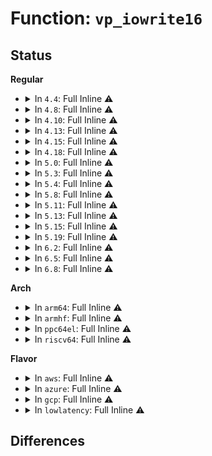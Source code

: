 # Function: <code>vp_iowrite16</code>

## Status
<b>Regular</b>
<ul>
<li>
<details>
<summary>In <code>4.4</code>: Full Inline ⚠️</summary>

**Collision:** Unique Static

**Inline:** Full

**Transformation:** False

**Instances:**

```
In drivers/virtio/virtio_pci_modern.c (ffffffff814c1089)
Location: drivers/virtio/virtio_pci_modern.c:50
Inline: True
Inline callers:
  - drivers/virtio/virtio_pci_modern.c:del_vq
  - drivers/virtio/virtio_pci_modern.c:del_vq
  - drivers/virtio/virtio_pci_modern.c:vp_config_vector
  - drivers/virtio/virtio_pci_modern.c:setup_vq
  - drivers/virtio/virtio_pci_modern.c:setup_vq
  - drivers/virtio/virtio_pci_modern.c:setup_vq
```
</details>
</li>
<li>
<details>
<summary>In <code>4.8</code>: Full Inline ⚠️</summary>

**Collision:** Unique Static

**Inline:** Full

**Transformation:** False

**Instances:**

```
In drivers/virtio/virtio_pci_modern.c (ffffffff81511685)
Location: drivers/virtio/virtio_pci_modern.c:51
Inline: True
Inline callers:
  - drivers/virtio/virtio_pci_modern.c:del_vq
  - drivers/virtio/virtio_pci_modern.c:del_vq
  - drivers/virtio/virtio_pci_modern.c:setup_vq
  - drivers/virtio/virtio_pci_modern.c:setup_vq
  - drivers/virtio/virtio_pci_modern.c:setup_vq
  - drivers/virtio/virtio_pci_modern.c:vp_config_vector
```
</details>
</li>
<li>
<details>
<summary>In <code>4.10</code>: Full Inline ⚠️</summary>

**Collision:** Unique Static

**Inline:** Full

**Transformation:** False

**Instances:**

```
In drivers/virtio/virtio_pci_modern.c (ffffffff8153da15)
Location: drivers/virtio/virtio_pci_modern.c:51
Inline: True
Inline callers:
  - drivers/virtio/virtio_pci_modern.c:del_vq
  - drivers/virtio/virtio_pci_modern.c:del_vq
  - drivers/virtio/virtio_pci_modern.c:setup_vq
  - drivers/virtio/virtio_pci_modern.c:setup_vq
  - drivers/virtio/virtio_pci_modern.c:setup_vq
  - drivers/virtio/virtio_pci_modern.c:vp_config_vector
```
</details>
</li>
<li>
<details>
<summary>In <code>4.13</code>: Full Inline ⚠️</summary>

**Collision:** Unique Static

**Inline:** Full

**Transformation:** False

**Instances:**

```
In drivers/virtio/virtio_pci_modern.c (ffffffff81551775)
Location: drivers/virtio/virtio_pci_modern.c:51
Inline: True
Inline callers:
  - drivers/virtio/virtio_pci_modern.c:del_vq
  - drivers/virtio/virtio_pci_modern.c:del_vq
  - drivers/virtio/virtio_pci_modern.c:setup_vq
  - drivers/virtio/virtio_pci_modern.c:setup_vq
  - drivers/virtio/virtio_pci_modern.c:setup_vq
  - drivers/virtio/virtio_pci_modern.c:vp_config_vector
```
</details>
</li>
<li>
<details>
<summary>In <code>4.15</code>: Full Inline ⚠️</summary>

**Collision:** Unique Static

**Inline:** Full

**Transformation:** False

**Instances:**

```
In drivers/virtio/virtio_pci_modern.c (ffffffff815b5065)
Location: drivers/virtio/virtio_pci_modern.c:51
Inline: True
Inline callers:
  - drivers/virtio/virtio_pci_modern.c:del_vq
  - drivers/virtio/virtio_pci_modern.c:del_vq
  - drivers/virtio/virtio_pci_modern.c:setup_vq
  - drivers/virtio/virtio_pci_modern.c:setup_vq
  - drivers/virtio/virtio_pci_modern.c:setup_vq
  - drivers/virtio/virtio_pci_modern.c:vp_config_vector
```
</details>
</li>
<li>
<details>
<summary>In <code>4.18</code>: Full Inline ⚠️</summary>

**Collision:** Unique Static

**Inline:** Full

**Transformation:** False

**Instances:**

```
In drivers/virtio/virtio_pci_modern.c (ffffffff815ed424)
Location: drivers/virtio/virtio_pci_modern.c:51
Inline: True
Inline callers:
  - drivers/virtio/virtio_pci_modern.c:del_vq
  - drivers/virtio/virtio_pci_modern.c:del_vq
  - drivers/virtio/virtio_pci_modern.c:setup_vq
  - drivers/virtio/virtio_pci_modern.c:setup_vq
  - drivers/virtio/virtio_pci_modern.c:setup_vq
  - drivers/virtio/virtio_pci_modern.c:vp_config_vector
```
</details>
</li>
<li>
<details>
<summary>In <code>5.0</code>: Full Inline ⚠️</summary>

**Collision:** Unique Static

**Inline:** Full

**Transformation:** False

**Instances:**

```
In drivers/virtio/virtio_pci_modern.c (ffffffff81607d04)
Location: drivers/virtio/virtio_pci_modern.c:51
Inline: True
Inline callers:
  - drivers/virtio/virtio_pci_modern.c:del_vq
  - drivers/virtio/virtio_pci_modern.c:del_vq
  - drivers/virtio/virtio_pci_modern.c:setup_vq
  - drivers/virtio/virtio_pci_modern.c:setup_vq
  - drivers/virtio/virtio_pci_modern.c:setup_vq
  - drivers/virtio/virtio_pci_modern.c:vp_config_vector
```
</details>
</li>
<li>
<details>
<summary>In <code>5.3</code>: Full Inline ⚠️</summary>

**Collision:** Unique Static

**Inline:** Full

**Transformation:** False

**Instances:**

```
In drivers/virtio/virtio_pci_modern.c (ffffffff8163bb64)
Location: drivers/virtio/virtio_pci_modern.c:48
Inline: True
Inline callers:
  - drivers/virtio/virtio_pci_modern.c:del_vq
  - drivers/virtio/virtio_pci_modern.c:del_vq
  - drivers/virtio/virtio_pci_modern.c:setup_vq
  - drivers/virtio/virtio_pci_modern.c:setup_vq
  - drivers/virtio/virtio_pci_modern.c:setup_vq
  - drivers/virtio/virtio_pci_modern.c:vp_config_vector
```
</details>
</li>
<li>
<details>
<summary>In <code>5.4</code>: Full Inline ⚠️</summary>

**Collision:** Unique Static

**Inline:** Full

**Transformation:** False

**Instances:**

```
In drivers/virtio/virtio_pci_modern.c (ffffffff8165e014)
Location: drivers/virtio/virtio_pci_modern.c:48
Inline: True
Inline callers:
  - drivers/virtio/virtio_pci_modern.c:del_vq
  - drivers/virtio/virtio_pci_modern.c:del_vq
  - drivers/virtio/virtio_pci_modern.c:setup_vq
  - drivers/virtio/virtio_pci_modern.c:setup_vq
  - drivers/virtio/virtio_pci_modern.c:setup_vq
  - drivers/virtio/virtio_pci_modern.c:vp_config_vector
```
</details>
</li>
<li>
<details>
<summary>In <code>5.8</code>: Full Inline ⚠️</summary>

**Collision:** Unique Static

**Inline:** Full

**Transformation:** False

**Instances:**

```
In drivers/virtio/virtio_pci_modern.c (ffffffff8170d124)
Location: drivers/virtio/virtio_pci_modern.c:49
Inline: True
Inline callers:
  - drivers/virtio/virtio_pci_modern.c:del_vq
  - drivers/virtio/virtio_pci_modern.c:del_vq
  - drivers/virtio/virtio_pci_modern.c:setup_vq
  - drivers/virtio/virtio_pci_modern.c:setup_vq
  - drivers/virtio/virtio_pci_modern.c:setup_vq
  - drivers/virtio/virtio_pci_modern.c:vp_config_vector
```
</details>
</li>
<li>
<details>
<summary>In <code>5.11</code>: Full Inline ⚠️</summary>

**Collision:** Unique Static

**Inline:** Full

**Transformation:** False

**Instances:**

```
In drivers/virtio/virtio_pci_modern.c (ffffffff81729df4)
Location: drivers/virtio/virtio_pci_modern.c:49
Inline: True
Inline callers:
  - drivers/virtio/virtio_pci_modern.c:del_vq
  - drivers/virtio/virtio_pci_modern.c:del_vq
  - drivers/virtio/virtio_pci_modern.c:setup_vq
  - drivers/virtio/virtio_pci_modern.c:setup_vq
  - drivers/virtio/virtio_pci_modern.c:setup_vq
  - drivers/virtio/virtio_pci_modern.c:vp_config_vector
```
</details>
</li>
<li>
<details>
<summary>In <code>5.13</code>: Full Inline ⚠️</summary>

**Collision:** Unique Static

**Inline:** Full

**Transformation:** False

**Instances:**

```
In drivers/virtio/virtio_pci_modern_dev.c (ffffffff8170d154)
Location: include/linux/virtio_pci_modern.h:63
Inline: True
Inline callers:
  - drivers/virtio/virtio_pci_modern_dev.c:vp_modern_map_vq_notify
  - drivers/virtio/virtio_pci_modern_dev.c:vp_modern_get_queue_size
  - drivers/virtio/virtio_pci_modern_dev.c:vp_modern_set_queue_size
  - drivers/virtio/virtio_pci_modern_dev.c:vp_modern_set_queue_size
  - drivers/virtio/virtio_pci_modern_dev.c:vp_modern_get_queue_enable
  - drivers/virtio/virtio_pci_modern_dev.c:vp_modern_set_queue_enable
  - drivers/virtio/virtio_pci_modern_dev.c:vp_modern_set_queue_enable
  - drivers/virtio/virtio_pci_modern_dev.c:vp_modern_queue_address
  - drivers/virtio/virtio_pci_modern_dev.c:vp_modern_config_vector
  - drivers/virtio/virtio_pci_modern_dev.c:vp_modern_queue_vector
  - drivers/virtio/virtio_pci_modern_dev.c:vp_modern_queue_vector
```
</details>
</li>
<li>
<details>
<summary>In <code>5.15</code>: Full Inline ⚠️</summary>

**Collision:** Unique Static

**Inline:** Full

**Transformation:** False

**Instances:**

```
In drivers/virtio/virtio_pci_modern_dev.c (ffffffff81789704)
Location: include/linux/virtio_pci_modern.h:63
Inline: True
Inline callers:
  - drivers/virtio/virtio_pci_modern_dev.c:vp_modern_map_vq_notify
  - drivers/virtio/virtio_pci_modern_dev.c:vp_modern_get_queue_size
  - drivers/virtio/virtio_pci_modern_dev.c:vp_modern_set_queue_size
  - drivers/virtio/virtio_pci_modern_dev.c:vp_modern_set_queue_size
  - drivers/virtio/virtio_pci_modern_dev.c:vp_modern_get_queue_enable
  - drivers/virtio/virtio_pci_modern_dev.c:vp_modern_set_queue_enable
  - drivers/virtio/virtio_pci_modern_dev.c:vp_modern_set_queue_enable
  - drivers/virtio/virtio_pci_modern_dev.c:vp_modern_queue_address
  - drivers/virtio/virtio_pci_modern_dev.c:vp_modern_config_vector
  - drivers/virtio/virtio_pci_modern_dev.c:vp_modern_queue_vector
  - drivers/virtio/virtio_pci_modern_dev.c:vp_modern_queue_vector
```
</details>
</li>
<li>
<details>
<summary>In <code>5.19</code>: Full Inline ⚠️</summary>

**Collision:** Unique Static

**Inline:** Full

**Transformation:** False

**Instances:**

```
In drivers/virtio/virtio_pci_modern_dev.c (ffffffff818c0a2b)
Location: include/linux/virtio_pci_modern.h:63
Inline: True
Inline callers:
  - drivers/virtio/virtio_pci_modern_dev.c:vp_modern_map_vq_notify
  - drivers/virtio/virtio_pci_modern_dev.c:vp_modern_get_queue_size
  - drivers/virtio/virtio_pci_modern_dev.c:vp_modern_set_queue_size
  - drivers/virtio/virtio_pci_modern_dev.c:vp_modern_set_queue_size
  - drivers/virtio/virtio_pci_modern_dev.c:vp_modern_get_queue_enable
  - drivers/virtio/virtio_pci_modern_dev.c:vp_modern_set_queue_enable
  - drivers/virtio/virtio_pci_modern_dev.c:vp_modern_set_queue_enable
  - drivers/virtio/virtio_pci_modern_dev.c:vp_modern_queue_address
  - drivers/virtio/virtio_pci_modern_dev.c:vp_modern_config_vector
  - drivers/virtio/virtio_pci_modern_dev.c:vp_modern_queue_vector
  - drivers/virtio/virtio_pci_modern_dev.c:vp_modern_queue_vector
```
</details>
</li>
<li>
<details>
<summary>In <code>6.2</code>: Full Inline ⚠️</summary>

**Collision:** Unique Static

**Inline:** Full

**Transformation:** False

**Instances:**

```
In drivers/virtio/virtio_pci_modern_dev.c (ffffffff81a106db)
Location: include/linux/virtio_pci_modern.h:70
Inline: True
Inline callers:
  - drivers/virtio/virtio_pci_modern_dev.c:vp_modern_map_vq_notify
  - drivers/virtio/virtio_pci_modern_dev.c:vp_modern_get_queue_size
  - drivers/virtio/virtio_pci_modern_dev.c:vp_modern_set_queue_size
  - drivers/virtio/virtio_pci_modern_dev.c:vp_modern_set_queue_size
  - drivers/virtio/virtio_pci_modern_dev.c:vp_modern_get_queue_enable
  - drivers/virtio/virtio_pci_modern_dev.c:vp_modern_set_queue_enable
  - drivers/virtio/virtio_pci_modern_dev.c:vp_modern_set_queue_enable
  - drivers/virtio/virtio_pci_modern_dev.c:vp_modern_queue_address
  - drivers/virtio/virtio_pci_modern_dev.c:vp_modern_config_vector
  - drivers/virtio/virtio_pci_modern_dev.c:vp_modern_queue_vector
  - drivers/virtio/virtio_pci_modern_dev.c:vp_modern_queue_vector
  - drivers/virtio/virtio_pci_modern_dev.c:vp_modern_set_queue_reset
  - drivers/virtio/virtio_pci_modern_dev.c:vp_modern_set_queue_reset
  - drivers/virtio/virtio_pci_modern_dev.c:vp_modern_get_queue_reset
```
</details>
</li>
<li>
<details>
<summary>In <code>6.5</code>: Full Inline ⚠️</summary>

**Collision:** Unique Static

**Inline:** Full

**Transformation:** False

**Instances:**

```
In drivers/virtio/virtio_pci_modern_dev.c (ffffffff81a5972b)
Location: include/linux/virtio_pci_modern.h:76
Inline: True
Inline callers:
  - drivers/virtio/virtio_pci_modern_dev.c:vp_modern_map_vq_notify
  - drivers/virtio/virtio_pci_modern_dev.c:vp_modern_get_queue_size
  - drivers/virtio/virtio_pci_modern_dev.c:vp_modern_set_queue_size
  - drivers/virtio/virtio_pci_modern_dev.c:vp_modern_set_queue_size
  - drivers/virtio/virtio_pci_modern_dev.c:vp_modern_get_queue_enable
  - drivers/virtio/virtio_pci_modern_dev.c:vp_modern_set_queue_enable
  - drivers/virtio/virtio_pci_modern_dev.c:vp_modern_set_queue_enable
  - drivers/virtio/virtio_pci_modern_dev.c:vp_modern_queue_address
  - drivers/virtio/virtio_pci_modern_dev.c:vp_modern_config_vector
  - drivers/virtio/virtio_pci_modern_dev.c:vp_modern_queue_vector
  - drivers/virtio/virtio_pci_modern_dev.c:vp_modern_queue_vector
  - drivers/virtio/virtio_pci_modern_dev.c:vp_modern_set_queue_reset
  - drivers/virtio/virtio_pci_modern_dev.c:vp_modern_set_queue_reset
  - drivers/virtio/virtio_pci_modern_dev.c:vp_modern_get_queue_reset
```
</details>
</li>
<li>
<details>
<summary>In <code>6.8</code>: Full Inline ⚠️</summary>

**Collision:** Unique Static

**Inline:** Full

**Transformation:** False

**Instances:**

```
In drivers/virtio/virtio_pci_modern_dev.c (ffffffff81aaab0b)
Location: include/linux/virtio_pci_modern.h:80
Inline: True
Inline callers:
  - drivers/virtio/virtio_pci_modern_dev.c:vp_modern_map_vq_notify
  - drivers/virtio/virtio_pci_modern_dev.c:vp_modern_get_queue_size
  - drivers/virtio/virtio_pci_modern_dev.c:vp_modern_set_queue_size
  - drivers/virtio/virtio_pci_modern_dev.c:vp_modern_set_queue_size
  - drivers/virtio/virtio_pci_modern_dev.c:vp_modern_get_queue_enable
  - drivers/virtio/virtio_pci_modern_dev.c:vp_modern_set_queue_enable
  - drivers/virtio/virtio_pci_modern_dev.c:vp_modern_set_queue_enable
  - drivers/virtio/virtio_pci_modern_dev.c:vp_modern_queue_address
  - drivers/virtio/virtio_pci_modern_dev.c:vp_modern_config_vector
  - drivers/virtio/virtio_pci_modern_dev.c:vp_modern_queue_vector
  - drivers/virtio/virtio_pci_modern_dev.c:vp_modern_queue_vector
  - drivers/virtio/virtio_pci_modern_dev.c:vp_modern_set_queue_reset
  - drivers/virtio/virtio_pci_modern_dev.c:vp_modern_set_queue_reset
  - drivers/virtio/virtio_pci_modern_dev.c:vp_modern_get_queue_reset
```
</details>
</li>
</ul>
<b>Arch</b>
<ul>
<li>
<details>
<summary>In <code>arm64</code>: Full Inline ⚠️</summary>

**Collision:** Unique Static

**Inline:** Full

**Transformation:** False

**Instances:**

```
In drivers/virtio/virtio_pci_modern.c (ffff80001082747c)
Location: drivers/virtio/virtio_pci_modern.c:48
Inline: True
Inline callers:
  - drivers/virtio/virtio_pci_modern.c:del_vq
  - drivers/virtio/virtio_pci_modern.c:del_vq
  - drivers/virtio/virtio_pci_modern.c:setup_vq
  - drivers/virtio/virtio_pci_modern.c:setup_vq
  - drivers/virtio/virtio_pci_modern.c:setup_vq
  - drivers/virtio/virtio_pci_modern.c:vp_config_vector
```
</details>
</li>
<li>
<details>
<summary>In <code>armhf</code>: Full Inline ⚠️</summary>

**Collision:** Unique Static

**Inline:** Full

**Transformation:** False

**Instances:**

```
In drivers/virtio/virtio_pci_modern.c (c0944e04)
Location: drivers/virtio/virtio_pci_modern.c:48
Inline: True
Inline callers:
  - drivers/virtio/virtio_pci_modern.c:del_vq
  - drivers/virtio/virtio_pci_modern.c:del_vq
  - drivers/virtio/virtio_pci_modern.c:setup_vq
  - drivers/virtio/virtio_pci_modern.c:setup_vq
  - drivers/virtio/virtio_pci_modern.c:setup_vq
  - drivers/virtio/virtio_pci_modern.c:vp_config_vector
```
</details>
</li>
<li>
<details>
<summary>In <code>ppc64el</code>: Full Inline ⚠️</summary>

**Collision:** Unique Static

**Inline:** Full

**Transformation:** False

**Instances:**

```
In drivers/virtio/virtio_pci_modern.c (c0000000008d2a2c)
Location: drivers/virtio/virtio_pci_modern.c:48
Inline: True
Inline callers:
  - drivers/virtio/virtio_pci_modern.c:del_vq
  - drivers/virtio/virtio_pci_modern.c:del_vq
  - drivers/virtio/virtio_pci_modern.c:setup_vq
  - drivers/virtio/virtio_pci_modern.c:setup_vq
  - drivers/virtio/virtio_pci_modern.c:setup_vq
  - drivers/virtio/virtio_pci_modern.c:vp_config_vector
```
</details>
</li>
<li>
<details>
<summary>In <code>riscv64</code>: Full Inline ⚠️</summary>

**Collision:** Unique Static

**Inline:** Full

**Transformation:** False

**Instances:**

```
In drivers/virtio/virtio_pci_modern.c (ffffffe00051d548)
Location: drivers/virtio/virtio_pci_modern.c:48
Inline: True
Inline callers:
  - drivers/virtio/virtio_pci_modern.c:del_vq
  - drivers/virtio/virtio_pci_modern.c:del_vq
  - drivers/virtio/virtio_pci_modern.c:setup_vq
  - drivers/virtio/virtio_pci_modern.c:setup_vq
  - drivers/virtio/virtio_pci_modern.c:setup_vq
  - drivers/virtio/virtio_pci_modern.c:vp_config_vector
```
</details>
</li>
</ul>
<b>Flavor</b>
<ul>
<li>
<details>
<summary>In <code>aws</code>: Full Inline ⚠️</summary>

**Collision:** Unique Static

**Inline:** Full

**Transformation:** False

**Instances:**

```
In drivers/virtio/virtio_pci_modern.c (ffffffff81623eb4)
Location: drivers/virtio/virtio_pci_modern.c:48
Inline: True
Inline callers:
  - drivers/virtio/virtio_pci_modern.c:del_vq
  - drivers/virtio/virtio_pci_modern.c:del_vq
  - drivers/virtio/virtio_pci_modern.c:setup_vq
  - drivers/virtio/virtio_pci_modern.c:setup_vq
  - drivers/virtio/virtio_pci_modern.c:setup_vq
  - drivers/virtio/virtio_pci_modern.c:vp_config_vector
```
</details>
</li>
<li>
<details>
<summary>In <code>azure</code>: Full Inline ⚠️</summary>

**Collision:** Unique Static

**Inline:** Full

**Transformation:** False

**Instances:**

```
In drivers/virtio/virtio_pci_modern.c (ffffffff81618504)
Location: drivers/virtio/virtio_pci_modern.c:48
Inline: True
Inline callers:
  - drivers/virtio/virtio_pci_modern.c:del_vq
  - drivers/virtio/virtio_pci_modern.c:del_vq
  - drivers/virtio/virtio_pci_modern.c:setup_vq
  - drivers/virtio/virtio_pci_modern.c:setup_vq
  - drivers/virtio/virtio_pci_modern.c:setup_vq
  - drivers/virtio/virtio_pci_modern.c:vp_config_vector
```
</details>
</li>
<li>
<details>
<summary>In <code>gcp</code>: Full Inline ⚠️</summary>

**Collision:** Unique Static

**Inline:** Full

**Transformation:** False

**Instances:**

```
In drivers/virtio/virtio_pci_modern.c (ffffffff81651e54)
Location: drivers/virtio/virtio_pci_modern.c:48
Inline: True
Inline callers:
  - drivers/virtio/virtio_pci_modern.c:del_vq
  - drivers/virtio/virtio_pci_modern.c:del_vq
  - drivers/virtio/virtio_pci_modern.c:setup_vq
  - drivers/virtio/virtio_pci_modern.c:setup_vq
  - drivers/virtio/virtio_pci_modern.c:setup_vq
  - drivers/virtio/virtio_pci_modern.c:vp_config_vector
```
</details>
</li>
<li>
<details>
<summary>In <code>lowlatency</code>: Full Inline ⚠️</summary>

**Collision:** Unique Static

**Inline:** Full

**Transformation:** False

**Instances:**

```
In drivers/virtio/virtio_pci_modern.c (ffffffff8166c4e4)
Location: drivers/virtio/virtio_pci_modern.c:48
Inline: True
Inline callers:
  - drivers/virtio/virtio_pci_modern.c:del_vq
  - drivers/virtio/virtio_pci_modern.c:del_vq
  - drivers/virtio/virtio_pci_modern.c:setup_vq
  - drivers/virtio/virtio_pci_modern.c:setup_vq
  - drivers/virtio/virtio_pci_modern.c:setup_vq
  - drivers/virtio/virtio_pci_modern.c:vp_config_vector
```
</details>
</li>
</ul>

## Differences

